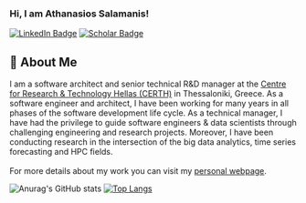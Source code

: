 ### Hi, I am Athanasios Salamanis!
[![LinkedIn Badge](https://img.shields.io/badge/-LinkedIn-c14438?style=plastic-square&logo=linkedin&logoColor=white&color=0077B5)](https://www.linkedin.com/in/athanasios-salamanis)
[![Scholar Badge](https://img.shields.io/badge/-Scholar-c14438?style=plastic-square&logo=google&logoColor=white&color=4285F4)](https://scholar.google.com/citations?user=f7hypjsAAAAJ](https://scholar.google.gr/citations?user=osI-EsIAAAAJ&hl=el&oi=ao))

## 🚀 About Me
I am a software architect and senior technical R&D manager at the [Centre for Research & Technology Hellas (CERTH)](https://www.certh.gr/) in Thessaloniki, Greece. As a software engineer and architect, I have been working for many years in all phases of the software development life cycle. As a technical manager, I have had the privilege to guide software engineers & data scientists through challenging engineering and research projects. Moreover, I have been conducting research in the intersection of the big data analytics, time series forecasting and HPC fields.
\
\
For more details about my work you can visit my [personal webpage](https://www.asalamanis.com/).

![Anurag's GitHub stats](https://github-readme-stats.vercel.app/api?username=deanone&show_icons=true&theme=dracula&count_private=true)
[![Top Langs](https://github-readme-stats.vercel.app/api/top-langs/?username=deanone&theme=dracula)](https://github.com/anuraghazra/github-readme-stats)
